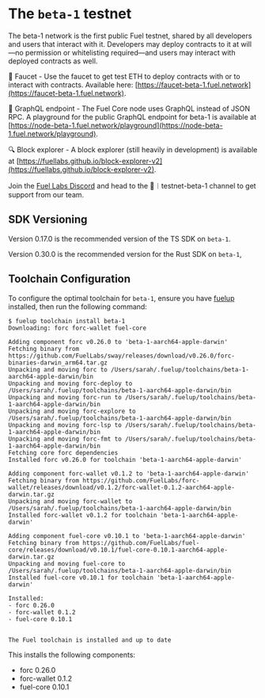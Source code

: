 # The `beta-1` testnet

The beta-1 network is the first public Fuel testnet, shared by all developers and users that interact with it. Developers may deploy contracts to it at will—no permission or whitelisting required—and users may interact with deployed contracts as well.

🚰 Faucet - Use the faucet to get test ETH to deploy contracts with or to interact with contracts. Available here: [https://faucet-beta-1.fuel.network](https://faucet-beta-1.fuel.network).

📃 GraphQL endpoint - The Fuel Core node uses GraphQL instead of JSON RPC. A playground for the public GraphQL endpoint for beta-1 is available at [https://node-beta-1.fuel.network/playground](https://node-beta-1.fuel.network/playground).

🔍 Block explorer - A block explorer (still heavily in development) is available at [https://fuellabs.github.io/block-explorer-v2](https://fuellabs.github.io/block-explorer-v2).

Join the [Fuel Labs Discord](https://discord.com/invite/fuelnetwork) and head to the 🧪︱testnet-beta-1 channel to get support from our team.

## SDK Versioning

Version 0.17.0 is the recommended version of the TS SDK on `beta-1`.

Version 0.30.0 is the recommended version for the Rust SDK on `beta-1`,  

## Toolchain Configuration

To configure the optimal toolchain for `beta-1`, ensure you have [fuelup](https://fuellabs.github.io/fuelup/v0.12.0/) installed, then run the following command:

```console
$ fuelup toolchain install beta-1
Downloading: forc forc-wallet fuel-core

Adding component forc v0.26.0 to 'beta-1-aarch64-apple-darwin'
Fetching binary from https://github.com/FuelLabs/sway/releases/download/v0.26.0/forc-binaries-darwin_arm64.tar.gz
Unpacking and moving forc to /Users/sarah/.fuelup/toolchains/beta-1-aarch64-apple-darwin/bin
Unpacking and moving forc-deploy to /Users/sarah/.fuelup/toolchains/beta-1-aarch64-apple-darwin/bin
Unpacking and moving forc-run to /Users/sarah/.fuelup/toolchains/beta-1-aarch64-apple-darwin/bin
Unpacking and moving forc-explore to /Users/sarah/.fuelup/toolchains/beta-1-aarch64-apple-darwin/bin
Unpacking and moving forc-lsp to /Users/sarah/.fuelup/toolchains/beta-1-aarch64-apple-darwin/bin
Unpacking and moving forc-fmt to /Users/sarah/.fuelup/toolchains/beta-1-aarch64-apple-darwin/bin
Fetching core forc dependencies
Installed forc v0.26.0 for toolchain 'beta-1-aarch64-apple-darwin'

Adding component forc-wallet v0.1.2 to 'beta-1-aarch64-apple-darwin'
Fetching binary from https://github.com/FuelLabs/forc-wallet/releases/download/v0.1.2/forc-wallet-0.1.2-aarch64-apple-darwin.tar.gz
Unpacking and moving forc-wallet to /Users/sarah/.fuelup/toolchains/beta-1-aarch64-apple-darwin/bin
Installed forc-wallet v0.1.2 for toolchain 'beta-1-aarch64-apple-darwin'

Adding component fuel-core v0.10.1 to 'beta-1-aarch64-apple-darwin'
Fetching binary from https://github.com/FuelLabs/fuel-core/releases/download/v0.10.1/fuel-core-0.10.1-aarch64-apple-darwin.tar.gz
Unpacking and moving fuel-core to /Users/sarah/.fuelup/toolchains/beta-1-aarch64-apple-darwin/bin
Installed fuel-core v0.10.1 for toolchain 'beta-1-aarch64-apple-darwin'

Installed:
- forc 0.26.0
- forc-wallet 0.1.2
- fuel-core 0.10.1


The Fuel toolchain is installed and up to date
```

This installs the following components:

- forc 0.26.0
- forc-wallet 0.1.2
- fuel-core 0.10.1
